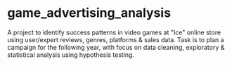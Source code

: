 # game_advertising_analysis
A project to identify success patterns in video games at "Ice" online store using user/expert reviews, genres, platforms &amp; sales data. Task is to plan a campaign for the following year, with focus on data cleaning, exploratory &amp; statistical analysis using hypothesis testing.

